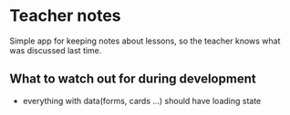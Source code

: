 # Teacher notes
Simple app for keeping notes about lessons, so the teacher knows what was discussed last time.

## What to watch out for during development
- everything with data(forms, cards ...) should have loading state